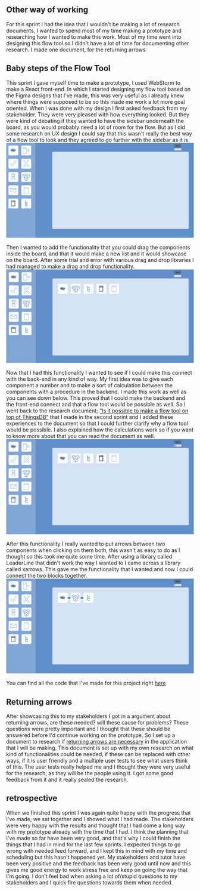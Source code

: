 ## Other way of working
For this sprint I had the idea that I wouldn't be making a lot of research documents, I wanted to spend most of my time making a prototype and researching how I wanted to make this work. Most of my time went into designing this flow tool so I didn't have a lot of time for documenting other research. I made one document, for the returning arrows 

## Baby steps of the Flow Tool
This sprint I gave myself time to make a prototype, I used WebStorm to make a React front-end. In which I started designing my flow tool based on the Figma designs that I've made, this was very useful as I already knew where things were supposed to be so this made me work a lot more goal oriented. When I was done with my design I first asked feedback from my stakeholder. They were very pleased with how everything looked. But they were kind of debating if they wanted to have the sidebar underneath the board, as you would probably need a lot of room for the flow. But as I did some research on UX design I could say that this wasn't really the best way of a flow tool to look and they agreed to go further with the sidebar as it is. 
![image](uploads/4837e45ab1dac01e95221c2eb2bed7c4/image.png)

Then I wanted to add the functionality that you could drag the components inside the board, and that it would make a new list and it would showcase on the board. After some trial and error with various drag and drop libraries I had managed to make a drag and drop functionality. 
![image](uploads/70caf0b12bebd468d09f9714519e0e8d/image.png)

Now that I had this functionality I wanted to see if I could make this connect with the back-end in any kind of way. My first idea was to give each component a number and to make a sort of calculation between the components with a procedure in the backend. I made this work as well as you can see down below. This proved that I could make the backend and the front-end connect and that a flow tool would be possible as well. So I went back to the research document; ["Is it possible to make a flow tool on top of ThingsDB"](https://git.fhict.nl/I465040/cesbitportfolio/-/wikis/sprint-1#is-it-possible) that I made in the second sprint and I added these experiences to the document so that I could further clarify why a flow tool would be possible. I also explained how the calculations work so if you want to know more about that you can read the document as well.
![image](uploads/d3d35e41832ed0514f2170c9e6307985/image.png) 

After this functionality I really wanted to put arrows between two components when clicking on them both, this wasn't as easy to do as I thought so this took me quite some time. After using a library called LeaderLine that didn't work the way I wanted to I came across a library called xarrows. This gave me the functionality that I wanted and now I could connect the two blocks together.
![image](uploads/fbe1ec6b6d1c4e19f91e4483c936ee3b/image.png)

You can find all the code that I've made for this project right [here](https://github.com/cesbit/dragndrop)

## Returning arrows
After showcasing this to my stakeholders I got in a argument about returning arrows, are these needed? will these cause for problems? These questions were pretty important and I thought that these should be answered before I'd continue working on the prototype. So I set up a document to research if [returning arrows are necessary](uploads/a51dd840f835d02534857f47c30c04d0/Should_components_be_able_to_receive_a_returning_arrow.pdf) in the application that I will be making. This document is set up with my own research on what kind of functionalities could be needed, if these can be replaced with other ways, if it is user friendly and a multiple user tests to see what users think of this. The user tests really helped me and I thought they were very useful for the research, as they will be the people using it. I got some good feedback from it and it really sealed the research.

## retrospective
When we finished this sprint I was again quite happy with the progress that I've made, we sat together and I showed what I had made. The stakeholders were very happy with the results and thought that I had come a long way with my prototype already with the time that I had.
I think the planning that I've made so far have been very good, and that's why I could finish the things that I had in mind for the last few sprints. I expected things to go wrong with needed feed forward, and I kept this in mind with my time and scheduling but this hasn't happened yet. My stakeholders and tutor have been very positive and the feedback has been very good until now and this gives me good energy to work stress free and keep on going the way that I'm going. I don't feel bad when asking a lot of/stupid questions to my stakeholders and I quick fire questions towards them when needed. 
